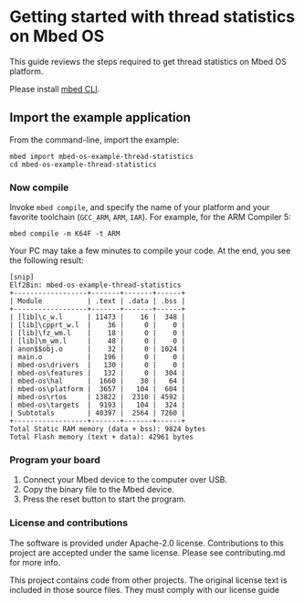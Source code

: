 # Getting started with thread statistics on Mbed OS

This guide reviews the steps required to get thread statistics on Mbed OS platform.

Please install [mbed CLI](https://github.com/ARMmbed/mbed-cli#installing-mbed-cli).

## Import the example application

From the command-line, import the example:

```
mbed import mbed-os-example-thread-statistics
cd mbed-os-example-thread-statistics
```

### Now compile

Invoke `mbed compile`, and specify the name of your platform and your favorite toolchain (`GCC_ARM`, `ARM`, `IAR`). For example, for the ARM Compiler 5:

```
mbed compile -m K64F -t ARM
```

Your PC may take a few minutes to compile your code. At the end, you see the following result:

```
[snip]
Elf2Bin: mbed-os-example-thread-statistics
+------------------+-------+-------+------+
| Module           | .text | .data | .bss |
+------------------+-------+-------+------+
| [lib]\c_w.l      | 11473 |    16 |  348 |
| [lib]\cpprt_w.l  |    36 |     0 |    0 |
| [lib]\fz_wm.l    |    18 |     0 |    0 |
| [lib]\m_wm.l     |    48 |     0 |    0 |
| anon$$obj.o      |    32 |     0 | 1024 |
| main.o           |   196 |     0 |    0 |
| mbed-os\drivers  |   130 |     0 |    0 |
| mbed-os\features |   132 |     0 |  304 |
| mbed-os\hal      |  1660 |    30 |   64 |
| mbed-os\platform |  3657 |   104 |  604 |
| mbed-os\rtos     | 13822 |  2310 | 4592 |
| mbed-os\targets  |  9193 |   104 |  324 |
| Subtotals        | 40397 |  2564 | 7260 |
+------------------+-------+-------+------+
Total Static RAM memory (data + bss): 9824 bytes
Total Flash memory (text + data): 42961 bytes
```

### Program your board

1. Connect your Mbed device to the computer over USB.
1. Copy the binary file to the Mbed device.
1. Press the reset button to start the program.

### License and contributions
The software is provided under Apache-2.0 license. Contributions to this project are accepted under the same license. Please see contributing.md for more info.

This project contains code from other projects. The original license text is included in those source files. They must comply with our license guide